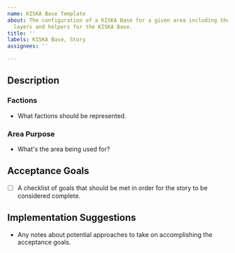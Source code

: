 ```yaml
---
name: KISKA Base Template
about: The configuration of a KISKA Base for a given area including the adding of
  layers and helpers for the KISKA Base.
title: ''
labels: KISKA Base, Story
assignees: ''

---
```


## Description

### Factions
- What factions should be represented.

### Area Purpose
- What's the area being used for?

## Acceptance Goals
- [ ] A checklist of goals that should be met in order for the story to be considered complete.

## Implementation Suggestions
- Any notes about potential approaches to take on accomplishing the acceptance goals.
